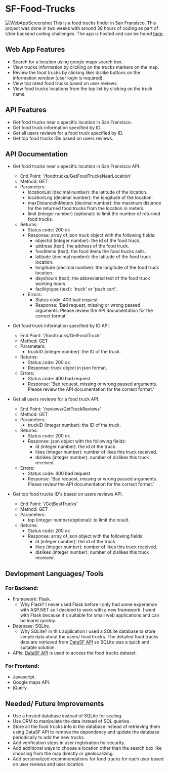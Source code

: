 # SF-Food-Trucks
![WebAppScreenshot](https://i.imgur.com/Z18RjKj.png)
This is a food trucks finder in San Fransisco. This project was done in two weeks with around 38 hours of coding as part of Uber backend coding challenges. The app is hosted and can be found [here](https://ahmedameen.pythonanywhere.com/).  
## Web App Features
* Search for a location using google maps search box.
* View trucks information by clicking on the trucks markers on the map.
* Review the food trucks by clicking like/ dislike buttons on the information window (user login is required).
* View top rated food trucks based on user reviews.  
* View food trucks locations from the top list by clicking on the truck name.

## API Features
* Get food trucks near a specific location in San Fransisco.
* Get food truck information specified by ID.
* Get all users reviews for a food truck specified by ID.
* Get top food trucks IDs based on users reviews.
## API Documentation
* Get food trucks near a specific location in San Fransisco API.
  * End Point: '/foodtrucks/GetFoodTrucksNearLocation'
  * Method: GET
  * Parameters:
    * locationLat (decimal number): the latitude of the location.
    * locationLng (decimal number): the longitude of the location.
    * maxDistanceInMeters (decimal number): the maximum distance for the returned food trucks from the location in meters.
    * limit (integer number) (optional): to limit the number of returned food trucks.
  * Returns:
    * Status code: 200 ok
    * Response: array of json truck object with the following fields: 
      * objectid (integer number): the id of the food truck.
      * address (text): the address of the food truck.
      * fooditems (text): the food items the food trucks sells.
      * latitude (decimal number): the latitude of the food truck location.
      * longitude (decimal number): the longitude of the food truck location.
      * dayshours (text): the abbreviated text of the food truck working hours.
      * facilitytype (text): 'truck' or 'push cart'.              
    * Errors:
      * Status code: 400 bad request
      * Response: 'Bad request, missing or wrong passed arguments. Please review the API documentation for the correct format.' 
* Get food truck information specified by ID API.
  * End Point: '/foodtrucks/GetFoodTruck'
  * Method: GET
  * Parameters:
    * truckID (integer number): the ID of the truck.
  * Returns:
    * Status code: 200 ok
    * Response: truck object in json format.
  * Errors:
    * Status code: 400 bad request
    * Response: 'Bad request, missing or wrong passed arguments. Please review the API documentation for the correct format.' 

* Get all users reviews for a food truck API.
  * End Point: '/reviews/GetTruckReviews'
  * Method: GET
  * Parameters:
    * truckID (integer number): the ID of the truck.
  * Returns:
    * Status code: 200 ok
    * Response: json object with the following fields:
      * id (integer number): the id of the truck.
      * likes (integer number): number of likes this truck received. 
      * dislikes (integer number): number of dislikes this truck received.
  * Errors:
      * Status code: 400 bad request
      * Response: 'Bad request, missing or wrong passed arguments. Please review the API documentation for the correct format.' 
      
* Get top food trucks ID's based on users reviews API.
  * End Point: '/GetBestTrucks'
  * Method: GET
  * Parameters:
    * top (integer number)(optional): to limit the result.  
  * Returns:
    * Status code: 200 ok
    * Response: array of json object with the following fields:
      * id (integer number): the id of the truck.
      * likes (integer number): number of likes this truck received. 
      * dislikes (integer number): number of dislikes this truck received.
      
## Devlopment Languages/ Tools

### For Backend:

* Framework: Flask.  
  * Why Flask? I never used Flask before I only had some experience with ASP.NET so I decided to work with a new framework. I went with Flask because it's suitable for small web applications and can be learnt quickly.  
* Database: SQLite.  
  * Why SQLite? In this application I used a SQLite database to store simple data about the users/ food trucks. The detailed food trucks data are retrieved from [DataSF API](https://data.sfgov.org/Economy-and-Community/Mobile-Food-Facility-Permit/rqzj-sfat) so SQLite was a quick and suitable solution.
* APIs:  [DataSF API](https://data.sfgov.org/Economy-and-Community/Mobile-Food-Facility-Permit/rqzj-sfat) is used to access the food trucks dataset. 
### For Frontend:
* Javascript.  
* Google maps API.  
* jQuery.  

## Needed/ Future Improvements
* Use a hosted database instead of SQLite for scaling.
* Use ORM to manipulate the data instead of SQL queries.
* Store all the food trucks info in the database instead of retrieving them using DataSF API to remove the dependency and update the database periodically to add the new trucks.
* Add verification steps in user registration for security.
* Add additional ways to choose a location other than the search box like choosing from the map directly or geolocalizing. 
* Add personalized recommendations for food trucks for each user based on user reviews and user location.
